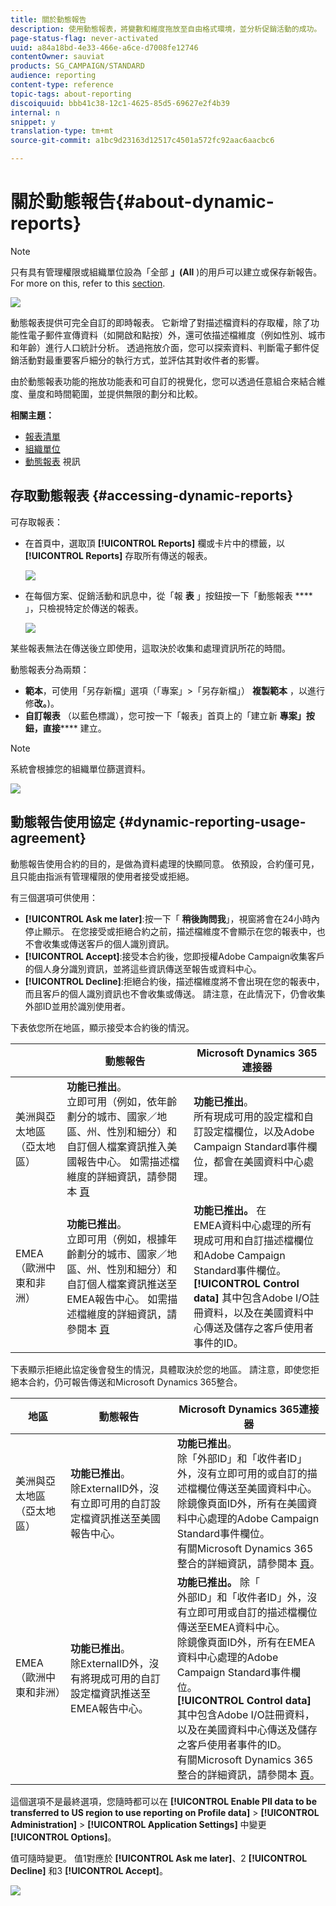 ```yaml
---
title: 關於動態報告
description: 使用動態報表，將變數和維度拖放至自由格式環境，並分析促銷活動的成功。
page-status-flag: never-activated
uuid: a84a18bd-4e33-466e-a6ce-d7008fe12746
contentOwner: sauviat
products: SG_CAMPAIGN/STANDARD
audience: reporting
content-type: reference
topic-tags: about-reporting
discoiquuid: bbb41c38-12c1-4625-85d5-69627e2f4b39
internal: n
snippet: y
translation-type: tm+mt
source-git-commit: a1bc9d23163d12517c4501a572fc92aac6aacbc6

---
```



# 關於動態報告{#about-dynamic-reports}

>[!NOTE]
>
>只有具有管理權限或組織單位設為「全部 **」(All** )的用戶可以建立或保存新報告。 For more on this, refer to this [section](../../administration/using/users-management.md).

![](assets/dynamic_report_intro.png)

動態報表提供可完全自訂的即時報表。 它新增了對描述檔資料的存取權，除了功能性電子郵件宣傳資料（如開啟和點按）外，還可依描述檔維度（例如性別、城市和年齡）進行人口統計分析。 透過拖放介面，您可以探索資料、判斷電子郵件促銷活動對最重要客戶細分的執行方式，並評估其對收件者的影響。

由於動態報表功能的拖放功能表和可自訂的視覺化，您可以透過任意組合來結合維度、量度和時間範圍，並提供無限的劃分和比較。


**相關主題：**

* [報表清單](../../reporting/using/defining-the-report-period.md)
* [組織單位](../../administration/using/organizational-units.md)
* [動態報表](https://docs.adobe.com/content/help/en/campaign-learn/campaign-standard-tutorials/reporting/creating-a-dynamic-report.html) 視訊

## 存取動態報表 {#accessing-dynamic-reports}

可存取報表：

* 在首頁中，選取頂 **[!UICONTROL Reports]** 欄或卡片中的標籤，以 **[!UICONTROL Reports]** 存取所有傳送的報表。

   ![](assets/campaign_reports_access.png)

* 在每個方案、促銷活動和訊息中，從「報 **表** 」按鈕按一下「動態報表 **** 」，只檢視特定於傳送的報表。

   ![](assets/campaign_reports_description.png)

某些報表無法在傳送後立即使用，這取決於收集和處理資訊所花的時間。

動態報表分為兩類：

* **範本**，可使用「另存新檔」選項（「專案」>「另存新檔」） **複製範本** ，以進行修&#x200B;**改。**)。
* **自訂報表** （以藍色標識），您可按一下「報表」首頁上的「建立新 **專案」按鈕，直接****** 建立。

>[!NOTE]
>
>系統會根據您的組織單位篩選資料。

![](assets/dynamic_report_overview.png)

## 動態報告使用協定 {#dynamic-reporting-usage-agreement}

動態報告使用合約的目的，是做為資料處理的快顯同意。 依預設，合約僅可見，且只能由指派有管理權限的使用者接受或拒絕。

有三個選項可供使用：

* **[!UICONTROL Ask me later]**:按一下「 **稍後詢問我**」，視窗將會在24小時內停止顯示。 在您接受或拒絕合約之前，描述檔維度不會顯示在您的報表中，也不會收集或傳送客戶的個人識別資訊。
* **[!UICONTROL Accept]**:接受本合約後，您即授權Adobe Campaign收集客戶的個人身分識別資訊，並將這些資訊傳送至報告或資料中心。
* **[!UICONTROL Decline]**:拒絕合約後，描述檔維度將不會出現在您的報表中，而且客戶的個人識別資訊也不會收集或傳送。 請注意，在此情況下，仍會收集外部ID並用於識別使用者。

下表依您所在地區，顯示接受本合約後的情況。

|  | 動態報告 | Microsoft Dynamics 365連接器 |
|---|---|---|
| 美洲與亞太地區（亞太地區） | **功能已推出**。 <br>立即可用（例如，依年齡劃分的城市、國家／地區、州、性別和細分）和自訂個人檔案資訊推入美國報告中心。 如需描述檔維度的詳細資訊，請參閱本 [頁](../../reporting/using/list-of-components-.md) | **功能已推出**。 <br>所有現成可用的設定檔和自訂設定檔欄位，以及Adobe Campaign Standard事件欄位，都會在美國資料中心處理。 |
| EMEA（歐洲中東和非洲） | **功能已推出**。 <br>立即可用（例如，根據年齡劃分的城市、國家／地區、州、性別和細分）和自訂個人檔案資訊推送至EMEA報告中心。 如需描述檔維度的詳細資訊，請參閱本 [頁](../../reporting/using/list-of-components-.md) | **功能已推出。** 在 <br>EMEA資料中心處理的所有現成可用和自訂描述檔欄位和Adobe Campaign Standard事件欄位。 <br>**[!UICONTROL Control data]** 其中包含Adobe I/O註冊資料，以及在美國資料中心傳送及儲存之客戶使用者事件的ID。 |

下表顯示拒絕此協定後會發生的情況，具體取決於您的地區。 請注意，即使您拒絕本合約，仍可報告傳送和Microsoft Dynamics 365整合。

| 地區 | 動態報告 | Microsoft Dynamics 365連接器 |
|---|---|---|
| 美洲與亞太地區（亞太地區） | **功能已推出**。 <br> 除ExternalID外，沒有立即可用的自訂設定檔資訊推送至美國報告中心。 | **功能已推出**。 <br>除「外部ID」和「收件者ID」外，沒有立即可用的或自訂的描述檔欄位傳送至美國資料中心。 <br>除鏡像頁面ID外，所有在美國資料中心處理的Adobe Campaign Standard事件欄位。 <br>有關Microsoft Dynamics 365整合的詳細資訊，請參閱本 [頁](../../integrating/using/working-with-campaign-standard-and-microsoft-dynamics-365.md)。 |
| EMEA（歐洲中東和非洲） | **功能已推出**。 <br>除ExternalID外，沒有將現成可用的自訂設定檔資訊推送至EMEA報告中心。 | **功能已推出。** 除「 <br>外部ID」和「收件者ID」外，沒有立即可用或自訂的描述檔欄位傳送至EMEA資料中心。 <br>除鏡像頁面ID外，所有在EMEA資料中心處理的Adobe Campaign Standard事件欄位。  <br>**[!UICONTROL Control data]** 其中包含Adobe I/O註冊資料，以及在美國資料中心傳送及儲存之客戶使用者事件的ID。<br>有關Microsoft Dynamics 365整合的詳細資訊，請參閱本 [頁](../../integrating/using/working-with-campaign-standard-and-microsoft-dynamics-365.md)。 |

這個選項不是最終選項，您隨時都可以在 **[!UICONTROL Enable PII data to be transferred to US region to use reporting on Profile data]** > **[!UICONTROL Administration]** > **[!UICONTROL Application Settings]** 中變更 **[!UICONTROL Options]**。

值可隨時變更。 值1對應於 **[!UICONTROL Ask me later]**、2 **[!UICONTROL Decline]** 和3 **[!UICONTROL Accept]**。

![](assets/pii_window_2.png)
